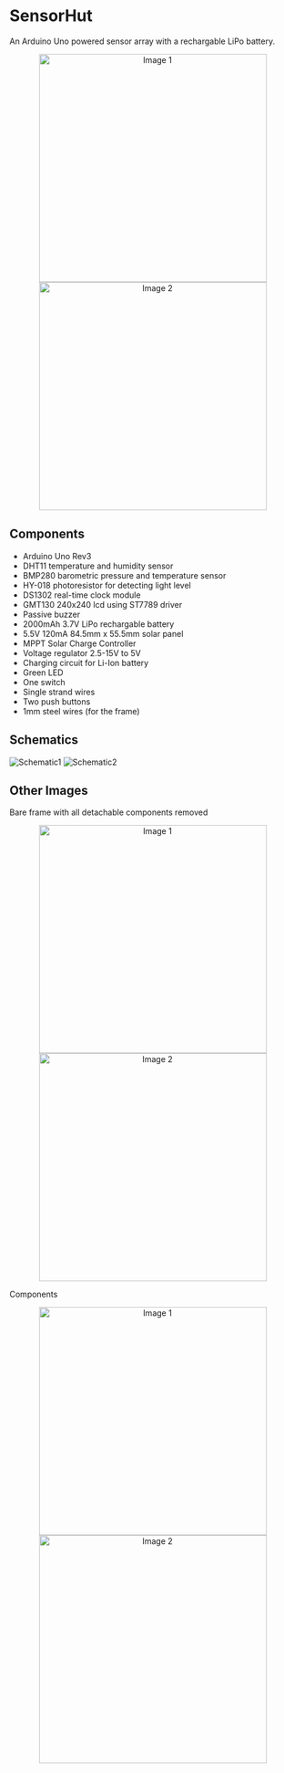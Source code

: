 # SensorHut
An Arduino Uno powered sensor array with a rechargable LiPo battery.

<p align="center">
  <img src="https://github.com/AndreiBertescu/SensorHut/assets/126001291/dd75fdbe-2ac5-4cdf-b565-bf0fa5709cc7" width="400" alt="Image 1">
  <img src="https://github.com/AndreiBertescu/SensorHut/assets/126001291/520b7183-37d1-44b8-b051-6cda2a163015" width="400" alt="Image 2">
</p>


## Components
- Arduino Uno Rev3
- DHT11 temperature and humidity sensor
- BMP280 barometric pressure and temperature sensor
- HY-018 photoresistor for detecting light level
- DS1302 real-time clock module
- GMT130 240x240 lcd using ST7789 driver
- Passive buzzer
- 2000mAh 3.7V LiPo rechargable battery
- 5.5V 120mA 84.5mm x 55.5mm solar panel
- MPPT Solar Charge Controller
- Voltage regulator 2.5-15V to 5V
- Charging circuit for Li-Ion battery
- Green LED
- One switch
- Single strand wires
- Two push buttons
- 1mm steel wires (for the frame)


## Schematics
![Schematic1](https://github.com/AndreiBertescu/SensorHut/assets/126001291/dc3ed218-7b95-4bda-ba9b-36e1568e4085)
![Schematic2](https://github.com/AndreiBertescu/SensorHut/assets/126001291/4d6c4f88-61c4-4152-8422-c382b5eaca3c)


## Other Images
Bare frame with all detachable components removed 
<p align="center">
  <img src="https://github.com/AndreiBertescu/SensorHut/assets/126001291/0c8be7b0-a188-4d4c-afc6-682cc39ee0b4" width="400" alt="Image 1">
  <img src="https://github.com/AndreiBertescu/SensorHut/assets/126001291/7171b2f4-20a1-4e05-8352-f7f4256d8491" width="400" alt="Image 2">
</p>

Components
<p align="center">
  <img src="https://github.com/AndreiBertescu/SensorHut/assets/126001291/6f095a60-3a2a-462e-828e-9cf62da795ed" width="400" alt="Image 1">
  <img src="https://github.com/AndreiBertescu/SensorHut/assets/126001291/20773fd0-5b10-4ed9-9a0b-dbfabeb3b997" width="400" alt="Image 2">
</p>
